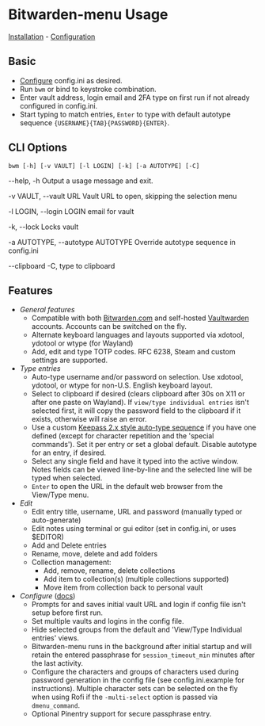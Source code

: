 # Bitwarden-menu Usage

[Installation](install.md) - [Configuration](configure.md)

## Basic

- [Configure](docs/configure.md) config.ini as desired.
- Run `bwm` or bind to keystroke combination.
- Enter vault address, login email and 2FA type on first run if not already configured
  in config.ini.
- Start typing to match entries, `Enter` to type with default autotype sequence
  `{USERNAME}{TAB}{PASSWORD}{ENTER}`.

## CLI Options

`bwm [-h] [-v VAULT] [-l LOGIN] [-k] [-a AUTOTYPE] [-C]`

--help, -h Output a usage message and exit.

-v VAULT, --vault URL Vault URL to open, skipping the selection menu

-l LOGIN, --login LOGIN email for vault

-k, --lock Locks vault

-a AUTOTYPE, --autotype AUTOTYPE Override autotype sequence in config.ini

--clipboard -C, type to clipboard

## Features

- *General features*
    - Compatible with both [Bitwarden.com](https://bitwarden.com) and
      self-hosted [Vaultwarden](https://github.com/dani-garci/vaultwarden)
      accounts. Accounts can be switched on the fly.
    - Alternate keyboard languages and layouts supported via xdotool, ydotool or
      wtype (for Wayland)
    - Add, edit and type TOTP codes. RFC 6238, Steam and custom settings are
      supported.
- *Type entries*
    - Auto-type username and/or password on selection. Use xdotool, ydotool, or
      wtype for non-U.S. English keyboard layout.
    - Select to clipboard if desired (clears clipboard after 30s on X11 or after
      one paste on Wayland). If `view/type individual entries` isn't selected
      first, it will copy the password field to the clipboard if it exists,
      otherwise will raise an error.
    - Use a custom [Keepass 2.x style auto-type sequence][1] if you have one
      defined
      (except for character repetition and the 'special commands'). Set it per entry
      or set a global default. Disable autotype for an entry, if desired.
    - Select any single field and have it typed into the active window. Notes fields
      can be viewed line-by-line and the selected line will be typed when
      selected.
    - `Enter` to open the URL in the default web browser from the View/Type menu.
- *Edit*
    - Edit entry title, username, URL and password (manually typed or auto-generate)
    - Edit notes using terminal or gui editor (set in config.ini, or uses $EDITOR)
    - Add and Delete entries
    - Rename, move, delete and add folders
    - Collection management:
        - Add, remove, rename, delete collections
        - Add item to collection(s) (multiple collections supported)
        - Move item from collection back to personal vault
- *Configure* ([docs](configure.md))
    - Prompts for and saves initial vault URL and login if config file isn't
      setup before first run.
    - Set multiple vaults and logins in the config file.
    - Hide selected groups from the default and 'View/Type Individual entries' views.
    - Bitwarden-menu runs in the background after initial startup and will retain the
      entered passphrase for `session_timeout_min` minutes after the last activity.
    - Configure the characters and groups of characters used during password
      generation in the config file (see config.ini.example for instructions).
      Multiple character sets can be selected on the fly when using Rofi if the
      `-multi-select` option is passed via `dmenu_command`.
    - Optional Pinentry support for secure passphrase entry.

[1]: https://keepass.info/help/base/autotype.html#autoseq "Keepass 2.x codes"
